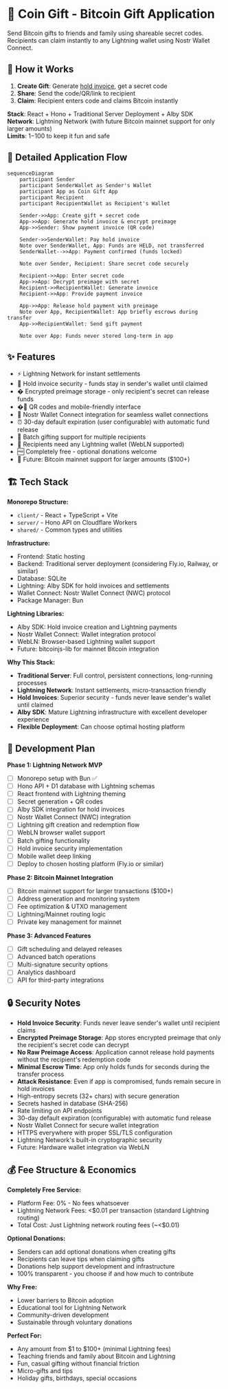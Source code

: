# 🎁 Coin Gift - Bitcoin Gift Application

Send Bitcoin gifts to friends and family using shareable secret codes. Recipients can claim instantly to any Lightning wallet using Nostr Wallet Connect.

## 🎯 How it Works

1. **Create Gift**: Generate [hold invoice](https://bitcoinops.org/en/topics/hold-invoices/), get a secret code
2. **Share**: Send the code/QR/link to recipient
3. **Claim**: Recipient enters code and claims Bitcoin instantly

**Stack**: React + Hono + Traditional Server Deployment + Alby SDK  
**Network**: Lightning Network (with future Bitcoin mainnet support for only larger amounts)  
**Limits**: $1-$100 to keep it fun and safe

## 🔄 Detailed Application Flow

```mermaid
sequenceDiagram
    participant Sender
    participant SenderWallet as Sender's Wallet
    participant App as Coin Gift App
    participant Recipient
    participant RecipientWallet as Recipient's Wallet

    Sender->>App: Create gift + secret code
    App->>App: Generate hold invoice & encrypt preimage
    App->>Sender: Show payment invoice (QR code)

    Sender->>SenderWallet: Pay hold invoice
    Note over SenderWallet, App: Funds are HELD, not transferred
    SenderWallet-->>App: Payment confirmed (funds locked)

    Note over Sender, Recipient: Share secret code securely

    Recipient->>App: Enter secret code
    App->>App: Decrypt preimage with secret
    Recipient->>RecipientWallet: Generate invoice
    Recipient->>App: Provide payment invoice

    App->>App: Release hold payment with preimage
    Note over App, RecipientWallet: App briefly escrows during transfer
    App->>RecipientWallet: Send gift payment

    Note over App: Funds never stored long-term in app
```

## ✨ Features

- ⚡ Lightning Network for instant settlements
- 🔐 Hold invoice security - funds stay in sender's wallet until claimed
- � Encrypted preimage storage - only recipient's secret can release funds
- �📱 QR codes and mobile-friendly interface
- 🔗 Nostr Wallet Connect integration for seamless wallet connections
- ⏰ 30-day default expiration (user configurable) with automatic fund release
- 🎁 Batch gifting support for multiple recipients
- 🚀 Recipients need any Lightning wallet (WebLN supported)
- 🆓 Completely free - optional donations welcome
- 🔮 Future: Bitcoin mainnet support for larger amounts ($100+)

## 🏗️ Tech Stack

**Monorepo Structure:**

- `client/` - React + TypeScript + Vite
- `server/` - Hono API on Cloudflare Workers
- `shared/` - Common types and utilities

**Infrastructure:**

- Frontend: Static hosting
- Backend: Traditional server deployment (considering Fly.io, Railway, or similar)
- Database: SQLite
- Lightning: Alby SDK for hold invoices and settlements
- Wallet Connect: Nostr Wallet Connect (NWC) protocol
- Package Manager: Bun

**Lightning Libraries:**

- Alby SDK: Hold invoice creation and Lightning payments
- Nostr Wallet Connect: Wallet integration protocol
- WebLN: Browser-based Lightning wallet support
- Future: bitcoinjs-lib for mainnet Bitcoin integration

**Why This Stack:**

- **Traditional Server**: Full control, persistent connections, long-running processes
- **Lightning Network**: Instant settlements, micro-transaction friendly
- **Hold Invoices**: Superior security - funds never leave sender's wallet until claimed
- **Alby SDK**: Mature Lightning infrastructure with excellent developer experience
- **Flexible Deployment**: Can choose optimal hosting platform

## 🚀 Development Plan

**Phase 1: Lightning Network MVP**

- [ ] Monorepo setup with Bun ✅
- [ ] Hono API + D1 database with Lightning schemas
- [ ] React frontend with Lightning theming
- [ ] Secret generation + QR codes
- [ ] Alby SDK integration for hold invoices
- [ ] Nostr Wallet Connect (NWC) integration
- [ ] Lightning gift creation and redemption flow
- [ ] WebLN browser wallet support
- [ ] Batch gifting functionality
- [ ] Hold invoice security implementation
- [ ] Mobile wallet deep linking
- [ ] Deploy to chosen hosting platform (Fly.io or similar)

**Phase 2: Bitcoin Mainnet Integration**

- [ ] Bitcoin mainnet support for larger transactions ($100+)
- [ ] Address generation and monitoring system
- [ ] Fee optimization & UTXO management
- [ ] Lightning/Mainnet routing logic
- [ ] Private key management for mainnet

**Phase 3: Advanced Features**

- [ ] Gift scheduling and delayed releases
- [ ] Advanced batch operations
- [ ] Multi-signature security options
- [ ] Analytics dashboard
- [ ] API for third-party integrations

## 🔒 Security Notes

- **Hold Invoice Security**: Funds never leave sender's wallet until recipient claims
- **Encrypted Preimage Storage**: App stores encrypted preimage that only the recipient's secret code can decrypt
- **No Raw Preimage Access**: Application cannot release hold payments without the recipient's redemption code
- **Minimal Escrow Time**: App only holds funds for seconds during the transfer process
- **Attack Resistance**: Even if app is compromised, funds remain secure in hold invoices
- High-entropy secrets (32+ chars) with secure generation
- Secrets hashed in database (SHA-256)
- Rate limiting on API endpoints
- 30-day default expiration (configurable) with automatic fund release
- Nostr Wallet Connect for secure wallet integration
- HTTPS everywhere with proper SSL/TLS configuration
- Lightning Network's built-in cryptographic security
- Future: Hardware wallet integration via WebLN

## 💰 Fee Structure & Economics

**Completely Free Service:**

- Platform Fee: 0% - No fees whatsoever
- Lightning Network Fees: <$0.01 per transaction (standard Lightning routing)
- Total Cost: Just Lightning network routing fees (~<$0.01)

**Optional Donations:**

- Senders can add optional donations when creating gifts
- Recipients can leave tips when claiming gifts
- Donations help support development and infrastructure
- 100% transparent - you choose if and how much to contribute

**Why Free:**

- Lower barriers to Bitcoin adoption
- Educational tool for Lightning Network
- Community-driven development
- Sustainable through voluntary donations

**Perfect For:**

- Any amount from $1 to $100+ (minimal Lightning fees)
- Teaching friends and family about Bitcoin and Lightning
- Fun, casual gifting without financial friction
- Micro-gifts and tips
- Holiday gifts, birthdays, special occasions
